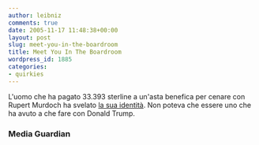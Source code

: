 ```yaml
---
author: leibniz
comments: true
date: 2005-11-17 11:48:38+00:00
layout: post
slug: meet-you-in-the-boardroom
title: Meet You In The Boardroom
wordpress_id: 1885
categories:
- quirkies
---
```


L'uomo che ha pagato 33.393 sterline a un'asta benefica per cenare con Rupert Murdoch ha svelato [la sua identità](http://media.guardian.co.uk/site/story/0,14173,1644560,00.html). Non poteva che essere uno che ha avuto a che fare con Donald Trump.

### Media Guardian

